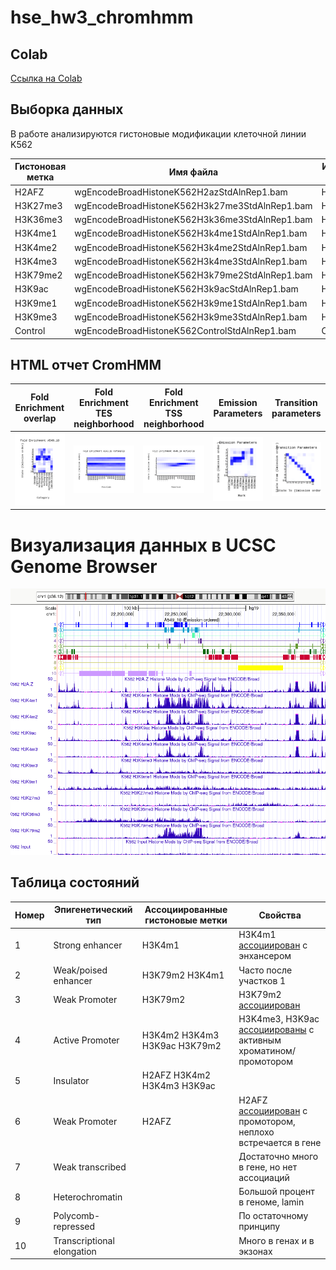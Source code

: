 # hse_hw3_chromhmm
## Colab
[Ссылка на Colab](https://colab.research.google.com/drive/1IQP932OZE9tgE4FGZIPr1rw7EFuKfO2p?usp=sharing)
## Выборка данных
В работе анализируются гистоновые модификации клеточной линии K562

Гистоновая метка | Имя файла | Используемый файл
--- | --- | ---
H2AFZ | wgEncodeBroadHistoneK562H2azStdAlnRep1.bam | H2AFZ.bam
H3K27me3 | wgEncodeBroadHistoneK562H3k27me3StdAlnRep1.bam | H3K27me3.bam
H3K36me3 | wgEncodeBroadHistoneK562H3k36me3StdAlnRep1.bam | H3K36me3.bam
H3K4me1 | wgEncodeBroadHistoneK562H3k4me1StdAlnRep1.bam | H3K4me1.bam
H3K4me2 | wgEncodeBroadHistoneK562H3k4me2StdAlnRep1.bam | H3K4me2.bam
H3K4me3 | wgEncodeBroadHistoneK562H3k4me3StdAlnRep1.bam | H3K4me3.bam
H3K79me2 | wgEncodeBroadHistoneK562H3k79me2StdAlnRep1.bam | H3K79me2.bam
H3K9ac | wgEncodeBroadHistoneK562H3k9acStdAlnRep1.bam | H3K9ac.bam
H3K9me1 | wgEncodeBroadHistoneK562H3k9me1StdAlnRep1.bam | H3K9me1.bam
H3K9me3 | wgEncodeBroadHistoneK562H3k9me3StdAlnRep1.bam | H3K9me3.bam
Control | wgEncodeBroadHistoneK562ControlStdAlnRep1.bam | Control.bam
## HTML отчет CromHMM

Fold Enrichment overlap | Fold Enrichment TES neighborhood | Fold Enrichment TSS neighborhood | Emission Parameters | Transition parameters
--- | --- | --- | --- | ---
![](/ChromHMM_data/A549_10_overlap.png) |  ![](/ChromHMM_data/A549_10_RefSeqTES_neighborhood.png) | ![](/ChromHMM_data/A549_10_RefSeqTSS_neighborhood.png) |  ![](/ChromHMM_data/emissions_10.png) | ![](/ChromHMM_data/transitions_10.png)

# Визуализация данных в UCSC Genome Browser
![](UCSC_tracks.png)

## Таблица состояний

Номер | Эпигенетический тип | Ассоциированные гистоновые метки | Свойства
--- | --- | --- | ---
1 | Strong enhancer | H3K4m1 | H3K4m1 [ассоциирован](https://doi.org/10.1186/s12864-017-4353-7) с энхансером
2 | Weak/poised enhancer | H3K79m2 H3K4m1  | Часто после участков 1
3 | Weak Promoter | H3K79m2 | H3K79m2 [ассоциирован](https://www.sciencedirect.com/science/article/pii/S0092867412013554)
4 | Active Promoter | H3K4m2 H3K4m3 H3K9ac H3K79m2 | H3K4me3, H3K9ac [ассоциированы](https://www.ncbi.nlm.nih.gov/pmc/articles/PMC3842134/) с активным хроматином/промотором
5 | Insulator | H2AFZ H3K4m2 H3K4m3 H3K9ac |
6 | Weak Promoter | H2AFZ | H2AFZ [ассоциирован](https://pubmed.ncbi.nlm.nih.gov/33953180/) с промотором, неплохо встречается в гене
7 | Weak transcribed |  | Достаточно много в гене, но нет ассоциаций
8 | Heterochromatin |  | Большой процент в геноме, lamin
9 | Polycomb-repressed |  | По остаточному принципу
10 | Transcriptional elongation |  | Много в генах и в экзонах


